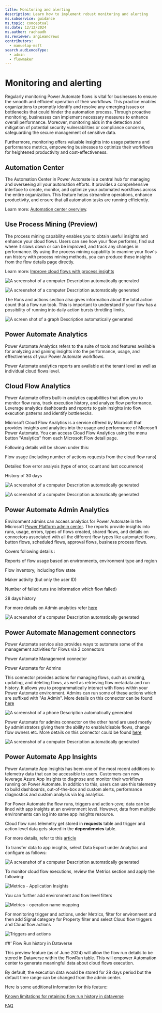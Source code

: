 ```yaml
---
title: Monitoring and alerting
description: Learn how to implement robust monitoring and alerting
ms.subservice: guidance
ms.topic: conceptual
ms.date: 12/12/2024
ms.author: rachaudh
ms.reviewer: angieandrews
contributors: 
  - manuelap-msft
search.audienceType: 
  - admin
  - flowmaker
---
```


# Monitoring and alerting

Regularly monitoring Power Automate flows is vital for businesses to ensure the smooth and efficient operation of their workflows. This practice enables organizations to promptly identify and resolve any emerging issues or bottlenecks that could hinder the automation process. Through proactive monitoring, businesses can implement necessary measures to enhance overall performance. Moreover, monitoring aids in the detection and mitigation of potential security vulnerabilities or compliance concerns, safeguarding the secure management of sensitive data.

Furthermore, monitoring offers valuable insights into usage patterns and performance metrics, empowering businesses to optimize their workflows for heightened productivity and cost-effectiveness.

## Automation Center

The Automation Center in Power Automate is a central hub for managing and overseeing all your automation efforts. It provides a comprehensive interface to create, monitor, and optimize your automated workflows across the entire organization. This feature helps streamline operations, enhance productivity, and ensure that all automation tasks are running efficiently.

Learn more: [Automation center overview](/power-automate/automation-center-overview).

## Use Process Mining (Preview)

The process mining capability enables you to obtain useful insights and enhance your cloud flows. Users can see how your flow performs, find out where it slows down or can be improved, and track any changes in performance. By using the process mining capability to examine your flow's run history with process mining methods, you can produce these insights from the flow details page directly.

Learn more: [Improve cloud flows with process insights](/power-automate/process-mining-cloud-flow-process-insights)

![A screenshot of a computer  Description automatically generated](media/image80.png)

![A screenshot of a computer  Description automatically generated](media/image81.png)

The Runs and actions section also gives information about the total action count that a flow run took. This is important to understand if your flow has a possibility of running into daily action bursts throttling limits. 

![A screen shot of a graph  Description automatically generated](media/image82.png)

## Power Automate Analytics

Power Automate Analytics refers to the suite of tools and features available for analyzing and gaining insights into the performance, usage, and effectiveness of your Power Automate workflows.

Power Automate analytics reports are available at the tenant level as well as individual cloud flows level.

## Cloud Flow Analytics

Power Automate offers built-in analytics capabilities that allow you to monitor flow runs, track execution history, and analyze flow performance. Leverage analytics dashboards and reports to gain insights into flow execution patterns and identify bottlenecks. 

Microsoft Cloud Flow Analytics is a service offered by Microsoft that provides insights and analytics into the usage and performance of Microsoft Power Automate. You can access Cloud Flow Analytics using the menu button "Analytics" from each Microsoft Flow detail page. 

Following details will be shown under this: 

Flow usage (including number of actions requests from the cloud flow runs)

Detailed flow error analysis (type of error, count and last occurrence)

History of 30 days

![A screenshot of a computer  Description automatically generated](media/image83.png)

![A screenshot of a computer  Description automatically generated](media/image84.png)

## Power Automate Admin Analytics

Environment admins can access analytics for Power Automate in the Microsoft [Power Platform admin center](https://admin.powerplatform.microsoft.com/analytics/flow). The reports provide insights into runs, usage, errors, types of flows created, shared flows, and details on connectors associated with all the different flow types like automated flows, button flows, scheduled flows, approval flows, business process flows. 

Covers following details :

Reports of flow usage based on environments, environment type and region

Flow inventory, including flow state

Maker activity (but only the user ID)

Number of failed runs (no information which flow failed)

28 days history

For more details on Admin analytics refer [here](/power-platform/admin/analytics-flow)

![A screenshot of a computer  Description automatically generated](media/image85.png)

## Power Automate Management connectors

Power Automate service also provides ways to automate some of the management activities for Flows via 2 connectors 

Power Automate Management connector

Power Automate for Admins

This connector provides actions for managing flows, such as creating, updating, and deleting flows, as well as retrieving flow metadata and run history. It allows you to programmatically interact with flows within your Power Automate environment. Admins can run some of these actions which are suffixed with "As Admin". More details on this connector can be found [here](/connectors/flowmanagement/)

![A screenshot of a phone  Description automatically generated](media/image86.png)

Power Automate for admins connector on the other hand are used mostly by administrators giving them the ability to enable/disable flows, change flow owners etc. More details on this connector could be found [here](/connectors/microsoftflowforadmins/) 

![A screenshot of a computer  Description automatically generated](media/image87.png)

## Power Automate App Insights

Power Automate App Insights has been one of the most recent additions to telemetry data that can be accessible to users. Customers can now leverage Azure App Insights to diagnose and monitor their workflows running on Power Automate. In addition to this, users can use this telemetry to build dashboards, out-of-the-box and custom alerts, performance diagnostics and custom analysis via log analytics. 

For Power Automate the flow runs, triggers and action-;eve; data can be lined with app insights at an environment level. However, data from multiple environments can log into same app insights resource. 

Cloud flow runs telemetry get stored in **requests** table and trigger and action level data gets stored in the **dependencies** table.

For more details, refer to this [article](/power-platform/admin/app-insights-cloud-flow) 

To transfer data to app insights, select Data Export under Analytics and configure as follows:

![A screenshot of a computer  Description automatically generated](media/image88.jpeg)

To monitor cloud flow executions, review the Metrics section and apply the following: 

![Metrics - Application Insights](media/image89.png)

You can further add environment and flow level filters

![Metrics - operation name mapping](media/image90.png)

For monitoring trigger and actions, under Metrics, filter for environment and then add Signal category for Property filter and select Cloud flow triggers and Cloud flow actions

![Triggers and actions](media/image91.png)

##' Flow Run history in Dataverse

This preview feature (as of June 2024) will allow the flow run details to be stored in Dataverse within the FlowRun table. This will empower Automation center to generate meaningful data about cloud flows execution. 

By default, the execution data would be stored for 28 days period but the default time range can be changed from the admin center. 

Here is some additional information for this feature: 

[Known limitations for retaining flow run history in dataverse](/power-automate/dataverse/cloud-flow-run-metadata)

[FAQ](/power-automate/dataverse/cloud-flow-run-metadata)
